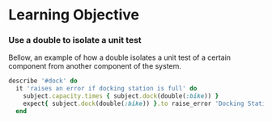# Learning Objective

### Use a double to isolate a unit test

Bellow, an example of how a double isolates a unit test of a certain component from another component of the system.

```ruby
describe '#dock' do
  it 'raises an error if docking station is full' do
    subject.capacity.times { subject.dock(double(:bike)) }
    expect{ subject.dock(double(:bike)) }.to raise_error 'Docking Station full'
  end
  ```
